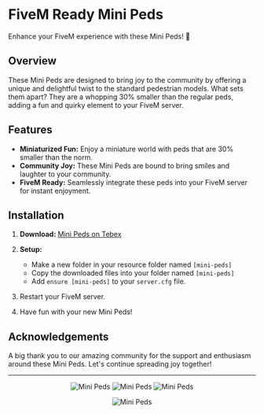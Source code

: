 # FiveM Ready Mini Peds

Enhance your FiveM experience with these Mini Peds! 🚀

## Overview

These Mini Peds are designed to bring joy to the community by offering a unique and delightful twist to the standard pedestrian models. What sets them apart? They are a whopping 30% smaller than the regular peds, adding a fun and quirky element to your FiveM server.

## Features

- **Miniaturized Fun:** Enjoy a miniature world with peds that are 30% smaller than the norm.
- **Community Joy:** These Mini Peds are bound to bring smiles and laughter to your community.
- **FiveM Ready:** Seamlessly integrate these peds into your FiveM server for instant enjoyment.

## Installation

1. **Download:** [Mini Peds on Tebex](https://ipl-mini-peds.tebex.io/)

2. **Setup:**
   - Make a new folder in your resource folder named `[mini-peds]`
   - Copy the downloaded files into your folder named `[mini-peds]`
   - Add `ensure [mini-peds]` to your `server.cfg` file.

3. Restart your FiveM server.

4. Have fun with your new Mini Peds!

## Acknowledgements

A big thank you to our amazing community for the support and enthusiasm around these Mini Peds. Let's continue spreading joy together!


---

<p align="center">
  <img src="https://dunb17ur4ymx4.cloudfront.net/packages/images/a8bc903919d8127660a0fcdca7ceb77369552e7e.png" alt="Mini Peds">
  <img src="https://dunb17ur4ymx4.cloudfront.net/packages/images/1727d35c48ff38b9108372897548f6ee5581bd34.png" alt="Mini Peds">
  <img src="https://i.imgur.com/qgVVKAN.png" alt="Mini Peds">
</p>

<p align="center">
  <img src="https://i.imgur.com/UwarYQf.jpeg" alt="Mini Peds">
</p>
